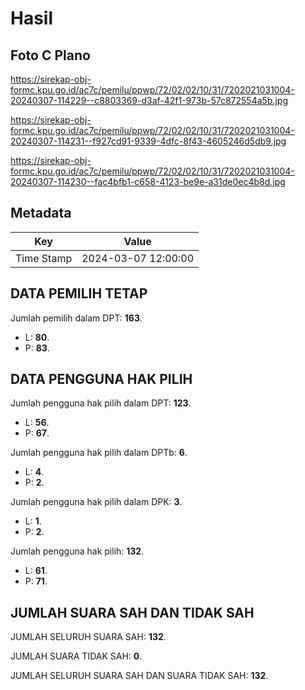 # Hasil

## Foto C Plano

https://sirekap-obj-formc.kpu.go.id/ac7c/pemilu/ppwp/72/02/02/10/31/7202021031004-20240307-114229--c8803369-d3af-42f1-973b-57c872554a5b.jpg

https://sirekap-obj-formc.kpu.go.id/ac7c/pemilu/ppwp/72/02/02/10/31/7202021031004-20240307-114231--f927cd91-9339-4dfc-8f43-4605246d5db9.jpg

https://sirekap-obj-formc.kpu.go.id/ac7c/pemilu/ppwp/72/02/02/10/31/7202021031004-20240307-114230--fac4bfb1-c658-4123-be9e-a31de0ec4b8d.jpg


## Metadata

| Key        | Value               |
| ---------- | ------------------- |
| Time Stamp | 2024-03-07 12:00:00 |


## DATA PEMILIH TETAP

Jumlah pemilih dalam DPT: **163**.
 * L: **80**.
 * P: **83**.

## DATA PENGGUNA HAK PILIH

Jumlah pengguna hak pilih dalam DPT: **123**.
 * L: **56**.
 * P: **67**.

Jumlah pengguna hak pilih dalam DPTb: **6**.
 * L: **4**.
 * P: **2**.

Jumlah pengguna hak pilih dalam DPK: **3**.
 * L: **1**.
 * P: **2**.

Jumlah pengguna hak pilih: **132**.
 * L: **61**.
 * P: **71**.

## JUMLAH SUARA SAH DAN TIDAK SAH

JUMLAH SELURUH SUARA SAH: **132**.

JUMLAH SUARA TIDAK SAH: **0**.

JUMLAH SELURUH SUARA SAH DAN SUARA TIDAK SAH: **132**.



